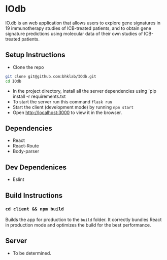 # IOdb
IO.db is an web application that allows users to explore gene signatures in 19 immunotherapy studies of ICB-treated patients, and to obtain gene signature predictions using molecular data of their own studies of ICB-treated patients.

## Setup Instructions

- Clone the repo
  
```bash
git clone git@github.com:bhklab/IOdb.git
cd IOdb
```

- In the project directory, install all the server dependencies using `pip install -r requirements.txt
- To start the server run this command `flask run`
- Start the client (development mode) by running `npm start`
- Open [http://localhost:3000](http://localhost:3000) to view it in the browser.

## Dependencies

- React
- React-Route
- Body-parser

## Dev Dependenices

- Eslint

## Build Instructions

### `cd client && npm build`

Builds the app for production to the `build` folder.
It correctly bundles React in production mode and optimizes the build for the best performance.

## Server
- To be determined.
